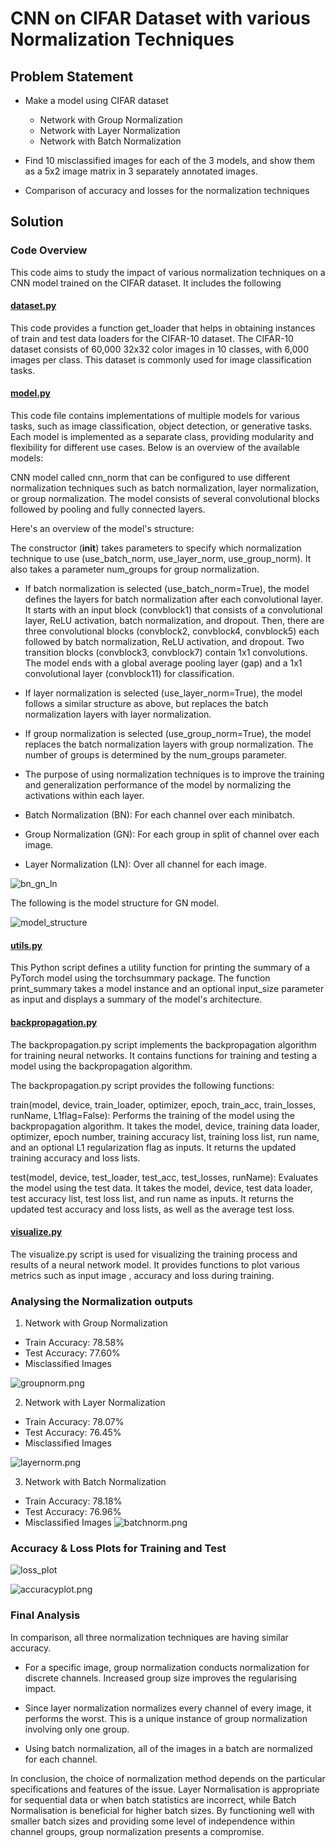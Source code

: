 # CNN on CIFAR Dataset with various Normalization Techniques
## Problem Statement
- Make a model using CIFAR dataset
    - Network with Group Normalization
    - Network with Layer Normalization
    - Network with Batch Normalization

- Find 10 misclassified images for each of the 3 models, and show them as a 5x2 image matrix in 3 separately annotated images.
- Comparison of accuracy and losses for the normalization techniques

## Solution
### Code Overview
This code aims to study the impact of various normalization techniques on a CNN model trained on the CIFAR dataset. It includes the following

#### [dataset.py](https://github.com/adil22jaleel/era-v1-assignments/blob/main/s8_assignment/dataset.py)

This code provides a function get_loader that helps in obtaining instances of train and test data loaders for the CIFAR-10 dataset. The CIFAR-10 dataset consists of 60,000 32x32 color images in 10 classes, with 6,000 images per class. This dataset is commonly used for image classification tasks.

#### [model.py](https://github.com/adil22jaleel/era-v1-assignments/blob/main/s8_assignment/model.py)

This code file contains implementations of multiple models for various tasks, such as image classification, object detection, or generative tasks. Each model is implemented as a separate class, providing modularity and flexibility for different use cases. Below is an overview of the available models:

CNN model called cnn_norm that can be configured to use different normalization techniques such as batch normalization, layer normalization, or group normalization. The model consists of several convolutional blocks followed by pooling and fully connected layers.

Here's an overview of the model's structure:

The constructor (__init__) takes parameters to specify which normalization technique to use (use_batch_norm, use_layer_norm, use_group_norm). It also takes a parameter num_groups for group normalization.

- If batch normalization is selected (use_batch_norm=True), the model defines the layers for batch normalization after each convolutional layer. It starts with an input block (convblock1) that consists of a convolutional layer, ReLU activation, batch normalization, and dropout. Then, there are three convolutional blocks (convblock2, convblock4, convblock5) each followed by batch normalization, ReLU activation, and dropout. Two transition blocks (convblock3, convblock7) contain 1x1 convolutions. The model ends with a global average pooling layer (gap) and a 1x1 convolutional layer (convblock11) for classification.

- If layer normalization is selected (use_layer_norm=True), the model follows a similar structure as above, but replaces the batch normalization layers with layer normalization.

- If group normalization is selected (use_group_norm=True), the model replaces the batch normalization layers with group normalization. The number of groups is determined by the num_groups parameter.

- The purpose of using normalization techniques is to improve the training and generalization performance of the model by normalizing the activations within each layer. 

- Batch Normalization (BN): For each channel over each minibatch.

- Group Normalization (GN): For each group in split of channel over each image.

- Layer Normalization (LN): Over all channel for each image.

![bn_gn_ln](https://github.com/adil22jaleel/era-v1-assignments/blob/main/s8_assignment/images/bn_gn_ln.png)


The following is the model structure for GN model.

![model_structure](https://github.com/adil22jaleel/era-v1-assignments/blob/main/s8_assignment/images/model_structure.png)


#### [utils.py](https://github.com/adil22jaleel/era-v1-assignments/blob/main/s8_assignment/utils.py)

This Python script defines a utility function for printing the summary of a PyTorch model using the torchsummary package. The function print_summary takes a model instance and an optional input_size parameter as input and displays a summary of the model's architecture.

#### [backpropagation.py](https://github.com/adil22jaleel/era-v1-assignments/blob/main/s8_assignment/backpropagation.py)

The backpropagation.py script implements the backpropagation algorithm for training neural networks. It contains functions for training and testing a model using the backpropagation algorithm.

The backpropagation.py script provides the following functions:

train(model, device, train_loader, optimizer, epoch, train_acc, train_losses, runName, L1flag=False): Performs the training of the model using the backpropagation algorithm. It takes the model, device, training data loader, optimizer, epoch number, training accuracy list, training loss list, run name, and an optional L1 regularization flag as inputs. It returns the updated training accuracy and loss lists.

test(model, device, test_loader, test_acc, test_losses, runName): Evaluates the model using the test data. It takes the model, device, test data loader, test accuracy list, test loss list, and run name as inputs. It returns the updated test accuracy and loss lists, as well as the average test loss.

#### [visualize.py](https://github.com/adil22jaleel/era-v1-assignments/blob/main/s8_assignment/visualize.py)

The visualize.py script is used for visualizing the training process and results of a neural network model. It provides functions to plot various metrics such as input image , accuracy and loss during training.



### Analysing the Normalization outputs

1. Network with Group Normalization

- Train Accuracy: 78.58%
- Test Accuracy: 77.60%
- Misclassified Images
  
![groupnorm.png](https://github.com/adil22jaleel/era-v1-assignments/blob/main/s8_assignment/images/groupnorm.png)

2. Network with Layer Normalization

- Train Accuracy: 78.07%
- Test Accuracy: 76.45%
- Misclassified Images

![layernorm.png](https://github.com/adil22jaleel/era-v1-assignments/blob/main/s8_assignment/images/layernorm.png)

3. Network with Batch Normalization
- Train Accuracy: 78.18%
- Test Accuracy: 76.96%
- Misclassified Images
![batchnorm.png](https://github.com/adil22jaleel/era-v1-assignments/blob/main/s8_assignment/images/batchnorm.png)


### Accuracy & Loss Plots for Training and Test

![loss_plot](https://github.com/adil22jaleel/era-v1-assignments/blob/main/s8_assignment/images/loss_plot.png)

![accuracyplot.png](https://github.com/adil22jaleel/era-v1-assignments/blob/main/s8_assignment/images/accuracyplot.png)


### Final Analysis

In comparison, all three normalization techniques are having similar accuracy.

- For a specific image, group normalization conducts normalization for discrete channels. Increased group size improves the regularising impact.

- Since layer normalization normalizes every channel of every image, it performs the worst. This is a unique instance of group normalization involving only one group.

- Using batch normalization, all of the images in a batch are normalized for each channel.

In conclusion, the choice of normalization method depends on the particular specifications and features of the issue. Layer Normalisation is appropriate for sequential data or when batch statistics are incorrect, while Batch Normalisation is beneficial for higher batch sizes. By functioning well with smaller batch sizes and providing some level of independence within channel groups, group normalization presents a compromise.
